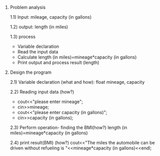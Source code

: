 1) Problem analysis
   
   1.1) Input: mileage, capacity (in gallons) 
   
   1.2) output: length (in miles)
   
   1.3) process
   - Variable declaration 
   - Read the input data
   - Calculate length (in miles)=mineage*capacity (in gallons)
   - Print output and process result (length)
2) Design the program
   
   2.1) Variable declaration (what and how): float mineage, capacity
   
   2.2) Reading input data (how?)
   - cout<<"please enter mineage";
   - cin>>mineage;
   - cout<<"please enter capacity (in gallons)";
   - cin>>capacity (in gallons);
     
   2.3) Perform operation- finding the BMI(how?)
    length (in miles)=mineage*capacity (in gallons)

   2.4) print result(BMI) (how?)
    cout<<"The miles the automobile can be driven without refueling is "<<mineage*capacity (in gallons)<<endl;
                
